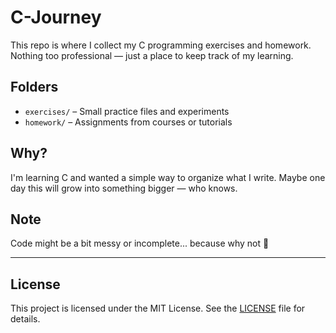 # C-Journey

This repo is where I collect my C programming exercises and homework. Nothing too professional — just a place to keep track of my learning.

## Folders

- `exercises/` – Small practice files and experiments
- `homework/` – Assignments from courses or tutorials

## Why?

I'm learning C and wanted a simple way to organize what I write. Maybe one day this will grow into something bigger — who knows.

## Note

Code might be a bit messy or incomplete... because why not 🙂 

---

## License

This project is licensed under the MIT License. See the [LICENSE](LICENSE) file for details.

